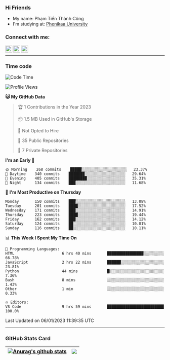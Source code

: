 ### Hi Friends

- My name: Phạm Tiến Thành Công
- I'm studying at: [Phenikaa University]


### Connect with me:
[<img align="left" alt="PhamTienThanhCong | Facebook" width="22px" src="https://upload.wikimedia.org/wikipedia/commons/thumb/1/16/Facebook-icon-1.png/640px-Facebook-icon-1.png" />][facebook]
[<img align="left" alt="PhamTienThanhCong | Zalo" width="22px" src="https://www.anphatpc.com.vn/template/anphat_2020v2/images/icon-zalo.jpg" />][zalo]
[<img align="left" alt="PhamTienThanhCong | LinkedIn" width="22px" src="https://cdn3.iconfinder.com/data/icons/inficons/512/linkedin.png" />][linkedin]

<br />

---

### Time code

<!--START_SECTION:waka-->
![Code Time](http://img.shields.io/badge/Code%20Time-829%20hrs%2058%20mins-blue)

![Profile Views](http://img.shields.io/badge/Profile%20Views-2-blue)

**🐱 My GitHub Data** 

> 🏆 1 Contributions in the Year 2023
 > 
> 📦 1.5 MB Used in GitHub's Storage 
 > 
> 🚫 Not Opted to Hire
 > 
> 📜 35 Public Repositories 
 > 
> 🔑 7 Private Repositories  
 > 
**I'm an Early 🐤** 

```text
🌞 Morning    268 commits    █████░░░░░░░░░░░░░░░░░░░░   23.37% 
🌆 Daytime    340 commits    ███████░░░░░░░░░░░░░░░░░░   29.64% 
🌃 Evening    405 commits    ████████░░░░░░░░░░░░░░░░░   35.31% 
🌙 Night      134 commits    ███░░░░░░░░░░░░░░░░░░░░░░   11.68%

```
📅 **I'm Most Productive on Thursday** 

```text
Monday       150 commits    ███░░░░░░░░░░░░░░░░░░░░░░   13.08% 
Tuesday      201 commits    ████░░░░░░░░░░░░░░░░░░░░░   17.52% 
Wednesday    171 commits    ███░░░░░░░░░░░░░░░░░░░░░░   14.91% 
Thursday     223 commits    ████░░░░░░░░░░░░░░░░░░░░░   19.44% 
Friday       162 commits    ███░░░░░░░░░░░░░░░░░░░░░░   14.12% 
Saturday     124 commits    ██░░░░░░░░░░░░░░░░░░░░░░░   10.81% 
Sunday       116 commits    ██░░░░░░░░░░░░░░░░░░░░░░░   10.11%

```


📊 **This Week I Spent My Time On** 

```text
💬 Programming Languages: 
HTML                     6 hrs 40 mins       ████████████████░░░░░░░░░   66.78% 
JavaScript               2 hrs 22 mins       ██████░░░░░░░░░░░░░░░░░░░   23.81% 
Python                   44 mins             █░░░░░░░░░░░░░░░░░░░░░░░░   7.36% 
Bash                     8 mins              ░░░░░░░░░░░░░░░░░░░░░░░░░   1.43% 
Other                    1 min               ░░░░░░░░░░░░░░░░░░░░░░░░░   0.33%

🔥 Editors: 
VS Code                  9 hrs 59 mins       █████████████████████████   100.0%

```


 Last Updated on 06/01/2023 11:39:35 UTC
<!--END_SECTION:waka-->

---

### GitHub Stats Card

| <a href="https://github.com/phamtienthanhcong"><img align="center" src="https://github-readme-stats.vercel.app/api?username=PhamTienThanhCong&show_icons=true&include_all_commits=true&theme=buefy&hide_border=true&theme=ocean_dark" alt="Anurag's github stats" /></a> | <a href="https://github.com/phamtienthanhcong"><img align="center" src="https://github-readme-stats.vercel.app/api/top-langs/?username=PhamTienThanhCong&layout=compact&theme=buefy&hide_border=true&theme=ocean_dark" /></a> |
| ------------- | ------------- |

[Phenikaa University]: https://phenikaa-uni.edu.vn/vi
[facebook]: https://www.facebook.com/phamtienthanhcong
[linkedin]: https://linkedin.com/in/phamtienthanhcong
[zalo]: https://zalo.me/0396396332
[tiktok]: https://www.tiktok.com/@phamtienthanhcong
[web]: https://github.com/PhamTienThanhCong/web_dev
[min project]: https://github.com/PhamTienThanhCong/Project-Of-Web
[c and cpp]: https://github.com/PhamTienThanhCong/Code_C_and_Cpro
[python]: https://github.com/PhamTienThanhCong/Python_beginer
